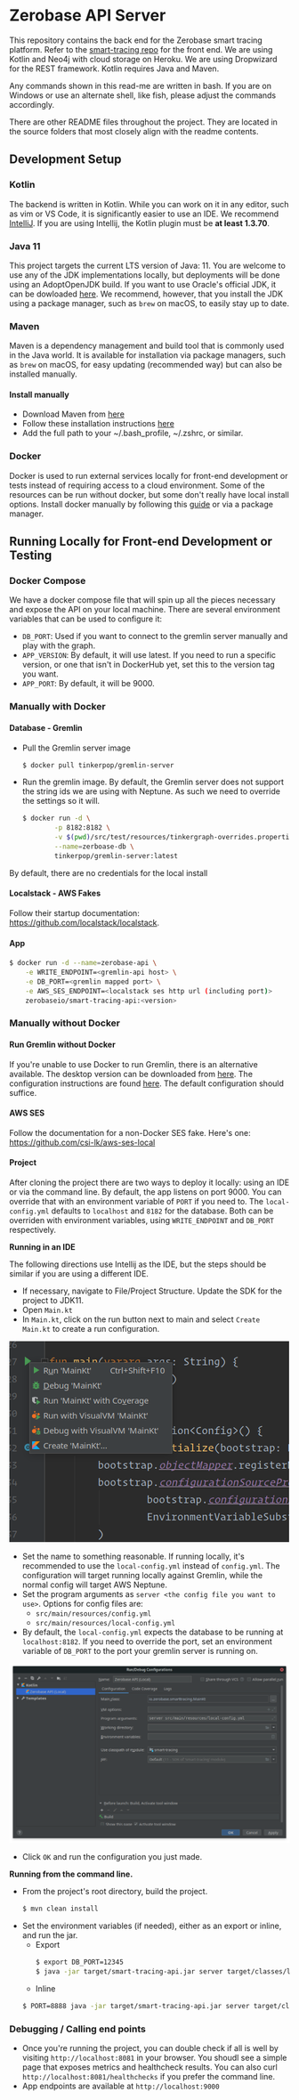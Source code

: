 # Zerobase API Server

This repository contains the back end for the Zerobase smart tracing platform. Refer to the [smart-tracing repo](https://github.com/zerobase-io/smart-tracing) for the front end. We are using Kotlin and Neo4j with cloud storage on Heroku. We are using Dropwizard for the REST framework. Kotlin requires Java and Maven.

Any commands shown in this read-me are written in bash. If you are on Windows or use an alternate shell, like fish, please adjust the commands
accordingly.

There are other README files throughout the project. They are located in the source folders that most closely align with the
readme contents.

## Development Setup

### Kotlin
The backend is written in Kotlin. While you can work on it in any editor, such as vim or VS Code, it is significantly easier to use an IDE. We recommend [IntelliJ](https://www.jetbrains.com/idea/download/index.html).
If you are using Intellij, the Kotlin plugin must be **at least 1.3.70**.

### Java 11

This project targets the current LTS version of Java: 11. You are welcome to use any of the JDK implementations locally, but deployments
will be done using an AdoptOpenJDK build. If you want to use Oracle's official JDK, it can be dowloaded [here](https://www.oracle.com/java/technologies/javase-jdk11-downloads.html).
We recommend, however, that you install the JDK using a package manager, such as `brew` on macOS, to easily stay up to date.

### Maven
Maven is a dependency management and build tool that is commonly used in the Java world. It is available for installation via package
managers, such as `brew` on macOS, for easy updating (recommended way) but can also be installed manually.

#### Install manually
* Download Maven from [here](https://maven.apache.org/download.cgi)
* Follow these installation instructions [here](https://maven.apache.org/install.html)
* Add the full path to your ~/.bash_profile, ~/.zshrc, or similar.

### Docker
Docker is used to run external services locally for front-end development or tests instead of requiring access to a cloud environment.
Some of the resources can be run without docker, but some don't really have local install options. Install docker manually by following
this [guide](https://www.docker.com/get-started) or via a package manager.

## Running Locally for Front-end Development or Testing

### Docker Compose
We have a docker compose file that will spin up all the pieces necessary and expose the API on your local machine. There are several
environment variables that can be used to configure it:

* `DB_PORT`: Used if you want to connect to the gremlin server manually and play with the graph.
* `APP_VERSION`: By default, it will use latest. If you need to run a specific version, or one that isn't in DockerHub yet, set this to the version tag you want.
* `APP_PORT`: By default, it will be 9000.

### Manually with Docker
#### Database - Gremlin
* Pull the Gremlin server image
    ```sh
    $ docker pull tinkerpop/gremlin-server
    ```
* Run the gremlin image. By default, the Gremlin server does not support the string ids we are using with Neptune. As such we need
  to override the settings so it will.
    ```sh
    $ docker run -d \
            -p 8182:8182 \
            -v $(pwd)/src/test/resources/tinkergraph-overrides.properties:/opt/gremlin-server/conf/tinkergraph-empty.properties \
            --name=zerboase-db \
            tinkerpop/gremlin-server:latest
    ```
By default, there are no credentials for the local install

#### Localstack - AWS Fakes
Follow their startup documentation: https://github.com/localstack/localstack.

#### App
```sh
$ docker run -d --name=zerobase-api \
    -e WRITE_ENDPOINT=<gremlin-api host> \
    -e DB_PORT=<gremlin mapped port> \
    -e AWS_SES_ENDPOINT=<localstack ses http url (including port)>
    zerobaseio/smart-tracing-api:<version>
```

### Manually without Docker
#### Run Gremlin without Docker
If you're unable to use Docker to run Gremlin, there is an alternative available. The desktop version can be downloaded
from [here](https://www.apache.org/dyn/closer.lua/tinkerpop/3.4.6/apache-tinkerpop-gremlin-server-3.4.6-bin.zip). The configuration
instructions are found [here](http://tinkerpop.apache.org/docs/3.4.6/reference/#gremlin-server). The default configuration should
suffice.

#### AWS SES
Follow the documentation for a non-Docker SES fake. Here's one: https://github.com/csi-lk/aws-ses-local

#### Project
After cloning the project there are two ways to deploy it locally: using an IDE or via the command line. By default, the app listens on
port 9000. You can override that with an environment variable of `PORT` if you need to. The `local-config.yml` defaults to `localhost`
and `8182` for the database. Both can be overriden with environment variables, using `WRITE_ENDPOINT` and `DB_PORT` respectively.

**Running in an IDE**

The following directions use Intellij as the IDE, but the steps should be similar if you are using a different IDE.

* If necessary, navigate to File/Project Structure. Update the SDK for the project to JDK11.
* Open `Main.kt`
* In `Main.kt`, click on the run button next to main and select `Create Main.kt` to create a run configuration.

![main](./images/main.png)

* Set the name to something reasonable. If running locally, it's recommended to use the `local-config.yml` instead of
`config.yml`. The configuration will target running locally against Gremlin, while the normal config will target AWS Neptune.
* Set the program arguments as `server <the config file you want to use>`. Options for config files are:
    * `src/main/resources/config.yml`
    * `src/main/resources/local-config.yml`
* By default, the `local-config.yml` expects the database to be running at `localhost:8182`. If you need to override the port,
set an environment variable of `DB_PORT` to the port your gremlin server is running on.

![env](./images/env.png)

* Click `OK` and run the configuration you just made.

**Running from the command line.**
* From the project's root directory, build the project.
    ```sh
    $ mvn clean install
    ```
* Set the environment variables (if needed), either as an export or inline, and run the jar.
    * Export
        ```sh
        $ export DB_PORT=12345
        $ java -jar target/smart-tracing-api.jar server target/classes/local-config.yml
        ```
    * Inline
    ```sh
    $ PORT=8888 java -jar target/smart-tracing-api.jar server target/classes/local-config.yml
    ```

### Debugging / Calling end points
* Once you're running the project, you can double check if all is well by visiting `http://localhost:8081` in your browser. You
  shoudl see a simple page that exposes metrics and healthcheck results. You can also curl `http://localhost:8081/healthchecks` if
  you prefer the command line.
* App endpoints are available at `http://localhost:9000`

